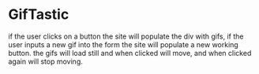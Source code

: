 # GifTastic
if the user clicks on a button the site will populate the div with gifs, if the user inputs a new gif into the form the 
site will populate a new working button. the gifs will load still and when clicked will move, and when clicked again will stop moving. 